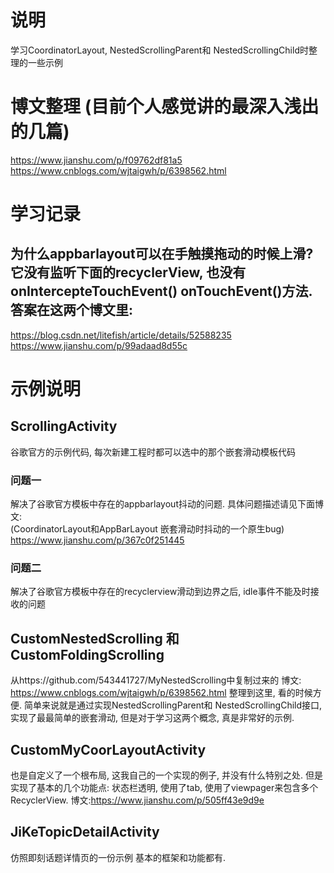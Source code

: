 # 说明
学习CoordinatorLayout, NestedScrollingParent和 NestedScrollingChild时整理的一些示例

# 博文整理 (目前个人感觉讲的最深入浅出的几篇)
https://www.jianshu.com/p/f09762df81a5  
https://www.cnblogs.com/wjtaigwh/p/6398562.html  

# 学习记录
## 为什么appbarlayout可以在手触摸拖动的时候上滑?  它没有监听下面的recyclerView, 也没有onIntercepteTouchEvent() onTouchEvent()方法.  答案在这两个博文里:
https://blog.csdn.net/litefish/article/details/52588235  
https://www.jianshu.com/p/99adaad8d55c  

# 示例说明

## ScrollingActivity
谷歌官方的示例代码, 每次新建工程时都可以选中的那个嵌套滑动模板代码 

 ### 问题一 
 解决了谷歌官方模板中存在的appbarlayout抖动的问题. 具体问题描述请见下面博文:  
(CoordinatorLayout和AppBarLayout 嵌套滑动时抖动的一个原生bug)  https://www.jianshu.com/p/367c0f251445 
 ### 问题二  
 解决了谷歌官方模板中存在的recyclerview滑动到边界之后, idle事件不能及时接收的问题

## CustomNestedScrolling  和 CustomFoldingScrolling
从https://github.com/543441727/MyNestedScrolling中复制过来的
博文: https://www.cnblogs.com/wjtaigwh/p/6398562.html
整理到这里, 看的时候方便. 简单来说就是通过实现NestedScrollingParent和 NestedScrollingChild接口, 实现了最最简单的嵌套滑动, 但是对于学习这两个概念, 真是非常好的示例. 

## CustomMyCoorLayoutActivity 
也是自定义了一个根布局, 这我自己的一个实现的例子, 并没有什么特别之处.  但是实现了基本的几个功能点: 状态栏透明, 使用了tab, 使用了viewpager来包含多个RecyclerView. 
博文:https://www.jianshu.com/p/505ff43e9d9e

## JiKeTopicDetailActivity
仿照即刻话题详情页的一份示例   基本的框架和功能都有.  


